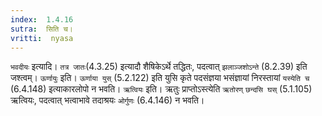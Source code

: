 ```yaml
---
index:  1.4.16
sutra:  सिति च।
vritti:  nyasa
---
```


`भवदीयः` इत्यादि। `तत्र जातः`(4.3.25) इत्यादौ शैषिकेऽर्थे तद्धितः, पदत्वात् `झलाञ्जशोऽन्ते` (8.2.39) इति जश्त्वम्। `ऊर्णायुः` इति। `ऊर्णाया युस्` (5.2.122) इति युसि कृते पदसंज्ञया भसंज्ञायां निरस्तायां `यस्येति च` (6.4.148) इत्याकारलोपो न भवति। `ऋत्वियः` इति। ऋतुः प्राप्तोऽस्त्येति `ऋतोरण्`  `छन्दसि घस्` (5.1.105) ऋत्वियः, पदत्वात् भत्वाभावे तदाश्रयः `ओर्गुणः` (6.4.146) न भवति।
